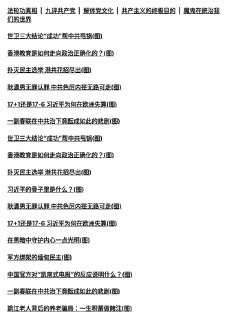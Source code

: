 ####  [法轮功真相](../../../../basic/blob/master/README.md?t=02120931) &nbsp;|&nbsp; [九评共产党](../../../../9ping.md/blob/master/README.md?t=02120931) &nbsp;|&nbsp; [解体党文化](../../../../jtdwh.md/blob/master/README.md?t=02120931)  &nbsp;|&nbsp; [共产主义的终极目的](../../../../gczydzjmd.md/blob/master/README.md?t=02120931) &nbsp;|&nbsp; [魔鬼在统治我们的世界](../../../../mgztzwmdsj.md/blob/master/README.md?t=02120931) 

#### [世卫三大结论“成功”帮中共甩锅(图)](../pages/p4/962252.md?t=02120931) 

#### [香港教育是如何走向政治正确化的？(图)](../pages/p4/962250.md?t=02120931) 

#### [扑灭民主选举 港共花招尽出(图)](../pages/p4/962246.md?t=02120931) 

#### [耿潇男无罪认罪 中共色厉内荏无路可走(图)](../pages/p4/962239.md?t=02120931) 

#### [17+1还是17-6 习近平为何在欧洲失算(图)](../pages/p4/962185.md?t=02120931) 

#### [一副春联在中共治下竟酝成如此的悲剧(图)](../pages/p4/962156.md?t=02120931) 

#### [世卫三大结论“成功”帮中共甩锅(图)](../pages/p4/962252.md?t=02120931) 

#### [香港教育是如何走向政治正确化的？(图)](../pages/p4/962250.md?t=02120931) 

#### [扑灭民主选举 港共花招尽出(图)](../pages/p4/962246.md?t=02120931) 

#### [习近平的骨子里是什么？(图)](../pages/p4/962231.md?t=02120931) 

#### [耿潇男无罪认罪 中共色厉内荏无路可走(图)](../pages/p4/962239.md?t=02120931) 





#### [17+1还是17-6 习近平为何在欧洲失算(图)](../pages/p4/962185.md?t=02120931) 

#### [在黑暗中守护内心一点光明(图)](../pages/p4/962177.md?t=02120931) 

#### [军方绑架的缅甸民主(图)](../pages/p4/962175.md?t=02120931) 

#### [中国官方对“凯南式电报”的反应说明什么？(图)](../pages/p4/962168.md?t=02120931) 

#### [一副春联在中共治下竟酝成如此的悲剧(图)](../pages/p4/962156.md?t=02120931) 






#### [跳江老人背后的养老骗局：一生积蓄做赌注(图)](../pages/p4/962024.md?t=02120931) 

